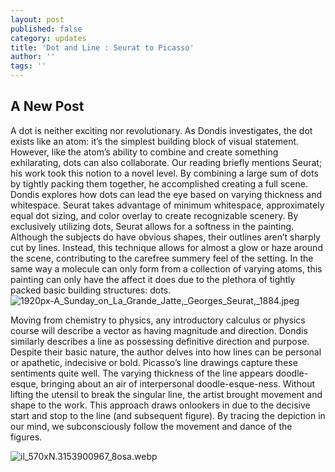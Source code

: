 ```yaml
---
layout: post
published: false
category: updates
title: 'Dot and Line : Seurat to Picasso'
author: ''
tags: ''
---
```

## A New Post

A dot is neither exciting nor revolutionary. As Dondis investigates, the dot exists like an atom: it’s the simplest building block of visual statement. However, like the atom’s ability to combine and create something exhilarating, dots can also collaborate. Our reading briefly mentions Seurat; his work took this notion to a novel level. By combining a large sum of dots by tightly packing them together, he accomplished creating a full scene. Dondis explores how dots can lead the eye based on varying thickness and whitespace. Seurat takes advantage of minimum whitespace, approximately equal dot sizing, and color overlay to create recognizable scenery. By exclusively utilizing dots, Seurat allows for a softness in the painting. Although the subjects do have obvious shapes, their outlines aren’t sharply cut by lines. Instead, this technique allows  for almost a glow or haze around the scene, contributing to the carefree summery feel of the setting. In the same way a molecule can only form from a collection of varying atoms, this painting can only have the affect it does due to the plethora of tightly packed basic building structures: dots. 
![1920px-A_Sunday_on_La_Grande_Jatte,_Georges_Seurat,_1884.jpeg]({{site.baseurl}}/assets/1920px-A_Sunday_on_La_Grande_Jatte,_Georges_Seurat,_1884.jpeg)

Moving from chemistry to physics, any introductory calculus or physics course will describe a vector as having magnitude and direction. Dondis similarly describes a line as possessing definitive direction and purpose. Despite their basic nature, the author delves into how lines can be personal or apathetic, indecisive or bold. Picasso’s line drawings capture these sentiments quite well. The varying thickness of the line appears doodle-esque, bringing about an air of interpersonal doodle-esque-ness. Without lifting the utensil to break the singular line, the artist brought movement and shape to the work. This approach draws onlookers in due to the decisive start and stop to the line (and subsequent figure). By tracing the depiction in our mind, we subconsciously follow the movement and dance of the figures.

![il_570xN.3153900967_8osa.webp]({{site.baseurl}}/assets/il_570xN.3153900967_8osa.webp)


